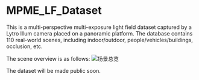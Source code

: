 # MPME_LF_Dataset
This is a multi-perspective multi-exposure light field dataset captured by a Lytro Illum camera placed on a panoramic platform. The database contains 110 real-world scenes, including indoor/outdoor, people/vehicles/buildings, occlusion, etc.

The scene overview is as follows:
![场景总览](https://user-images.githubusercontent.com/75985087/160078046-525998e2-b7c4-4558-9b15-29a9e16a1255.jpg)

The dataset will be made public soon.
